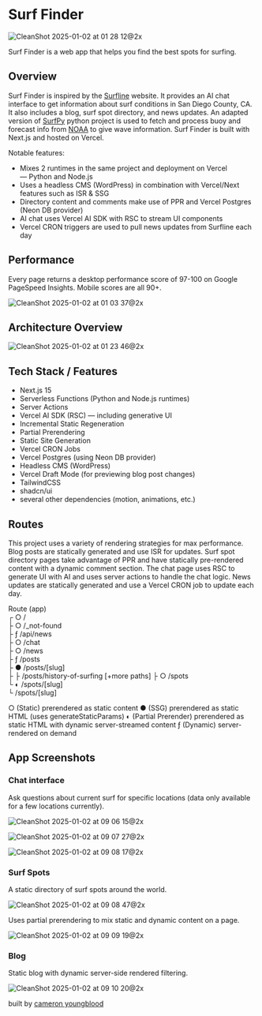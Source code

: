 # Surf Finder

![CleanShot 2025-01-02 at 01 28 12@2x](https://github.com/user-attachments/assets/1f9409ff-d970-4087-8e37-c3b24ba21608)

Surf Finder is a web app that helps you find the best spots for surfing.

## Overview

Surf Finder is inspired by the [Surfline](https://surfline.com) website. It provides an AI chat interface to get information about surf conditions in San Diego County, CA. It also includes a blog, surf spot directory, and news updates. An adapted version of [SurfPy](https://github.com/mpiannucci/surfpy) python project is used to fetch and process buoy and forecast info from [NOAA](https://www.noaa.gov/) to give wave information. Surf Finder is built with Next.js and hosted on Vercel.

Notable features:

- Mixes 2 runtimes in the same project and deployment on Vercel — Python and Node.js
- Uses a headless CMS (WordPress) in combination with Vercel/Next features such as ISR & SSG
- Directory content and comments make use of PPR and Vercel Postgres (Neon DB provider)
- AI chat uses Vercel AI SDK with RSC to stream UI components
- Vercel CRON triggers are used to pull news updates from Surfline each day

## Performance

Every page returns a desktop performance score of 97-100 on Google PageSpeed Insights. Mobile scores are all 90+.

![CleanShot 2025-01-02 at 01 03 37@2x](https://github.com/user-attachments/assets/c37fa0e3-41d2-488f-8853-ea401fdd6157)

## Architecture Overview

![CleanShot 2025-01-02 at 01 23 46@2x](https://github.com/user-attachments/assets/55fd4d24-7178-4249-87c9-0b172c8e5de0)

## Tech Stack / Features

- Next.js 15
- Serverless Functions (Python and Node.js runtimes)
- Server Actions
- Vercel AI SDK (RSC) — including generative UI
- Incremental Static Regeneration
- Partial Prerendering
- Static Site Generation
- Vercel CRON Jobs
- Vercel Postgres (using Neon DB provider)
- Headless CMS (WordPress)
- Vercel Draft Mode (for previewing blog post changes)
- TailwindCSS
- shadcn/ui
- several other dependencies (motion, animations, etc.)

## Routes

This project uses a variety of rendering strategies for max performance. Blog posts are statically generated and use ISR for updates. Surf spot directory pages take advantage of PPR and have statically pre-rendered content with a dynamic comment section. The chat page uses RSC to generate UI with AI and uses server actions to handle the chat logic. News updates are statically generated and use a Vercel CRON job to update each day.

Route (app)  
┌ ○ /  
├ ○ /\_not-found  
├ ƒ /api/news  
├ ○ /chat  
├ ○ /news  
├ ƒ /posts  
├ ● /posts/[slug]  
├ ├ /posts/history-of-surfing [+more paths]
├ ○ /spots  
└ ◐ /spots/[slug]  
 └ /spots/[slug]

○ (Static) prerendered as static content
● (SSG) prerendered as static HTML (uses generateStaticParams)
◐ (Partial Prerender) prerendered as static HTML with dynamic server-streamed content
ƒ (Dynamic) server-rendered on demand

## App Screenshots

### Chat interface

Ask questions about current surf for specific locations (data only available for a few locations currently). 

![CleanShot 2025-01-02 at 09 06 15@2x](https://github.com/user-attachments/assets/7b467236-562e-434f-8a71-c0c3ae9d797d)

![CleanShot 2025-01-02 at 09 07 27@2x](https://github.com/user-attachments/assets/40e3b4e6-aca6-485a-92fe-adeef67dfca0)

![CleanShot 2025-01-02 at 09 08 17@2x](https://github.com/user-attachments/assets/0ece6d61-1c94-4b9f-a4b0-afd482a8c065)

### Surf Spots

A static directory of surf spots around the world.

![CleanShot 2025-01-02 at 09 08 47@2x](https://github.com/user-attachments/assets/bef6d4da-df90-4425-822e-c20d0c5b70d5)

Uses partial prerendering to mix static and dynamic content on a page.

![CleanShot 2025-01-02 at 09 09 19@2x](https://github.com/user-attachments/assets/12ae6f49-52e5-4995-9372-ea8a8fe9fcf0)

### Blog

Static blog with dynamic server-side rendered filtering.

![CleanShot 2025-01-02 at 09 10 20@2x](https://github.com/user-attachments/assets/a0b8c175-96dd-4501-a9eb-787c4f14ecf8)


built by [cameron youngblood](https://cameron.so)
